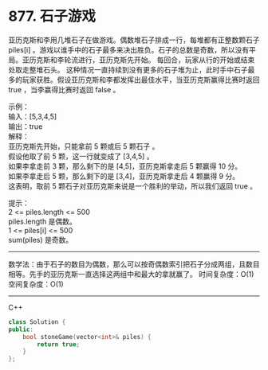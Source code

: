 # 877. 石子游戏

亚历克斯和李用几堆石子在做游戏。偶数堆石子排成一行，每堆都有正整数颗石子 piles[i] 。游戏以谁手中的石子最多来决出胜负。石子的总数是奇数，所以没有平局。亚历克斯和李轮流进行，亚历克斯先开始。 每回合，玩家从行的开始或结束处取走整堆石头。 这种情况一直持续到没有更多的石子堆为止，此时手中石子最多的玩家获胜。假设亚历克斯和李都发挥出最佳水平，当亚历克斯赢得比赛时返回 true ，当李赢得比赛时返回 false 。

示例：  
输入：[5,3,4,5]  
输出：true  
解释：  
亚历克斯先开始，只能拿前 5 颗或后 5 颗石子 。  
假设他取了前 5 颗，这一行就变成了 [3,4,5] 。  
如果李拿走前 3 颗，那么剩下的是 [4,5]，亚历克斯拿走后 5 颗赢得 10 分。  
如果李拿走后 5 颗，那么剩下的是 [3,4]，亚历克斯拿走后 4 颗赢得 9 分。  
这表明，取前 5 颗石子对亚历克斯来说是一个胜利的举动，所以我们返回 true 。  

提示：  
2 <= piles.length <= 500  
piles.length 是偶数。  
1 <= piles[i] <= 500  
sum(piles) 是奇数。  

---

数学法：由于石子的数目为偶数，那么可以按奇偶数索引把石子分成两组，且数目相等。先手的亚历克斯一直选择这两组中和最大的拿就赢了。
时间复杂度：O(1) 空间复杂度：O(1)  

---

C++  

```cpp
class Solution {
public:
    bool stoneGame(vector<int>& piles) {
        return true;
    }
};
```
